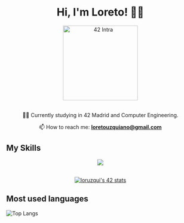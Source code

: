 <div align="center">
    <h1 align="center">Hi, I'm Loreto! 👋🏼</h1>
    <a href="https://intra.42.fr/">
        <img src="https://www.42madrid.com/wp-content/uploads/2020/05/42-Madrid-Quiz-1366x621.jpg" alt="42 Intra" width="200" />
    </a>
</div>

<br>
<div align="center">

👨‍💻 Currently studying in 42 Madrid and Computer Engineering.

📫 How to reach me: **loretouzquiano@gmail.com**
</div>

## My Skills

<p align="center">
  <a href="https://skillicons.dev">
    <img src="https://skillicons.dev/icons?i=java,c,scala,html,css,javascript,anaconda,androidstudio,postman,mysql,arduino,python,git,github,bash,linux,vscode,markdown,latex,selenium,vim" />
  </a>
</p>

<br>
<div align=center>
	<a href="https://github.com/oakoudad/badge42"><img src="https://badge.mediaplus.ma/starryblue/loruzqui" alt="loruzqui's 42 stats" /></a>
</div>

## Most used languages
![Top Langs](https://github-readme-stats.vercel.app/api/top-langs/?username=loreeue&layout=compact)
